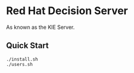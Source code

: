 # Red Hat Decision Server

As known as the KIE Server.

## Quick Start
```
./install.sh
./users.sh
```

